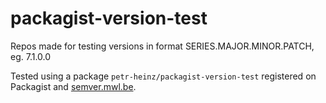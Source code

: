 # packagist-version-test

Repos made for testing versions in format SERIES.MAJOR.MINOR.PATCH, eg. 7.1.0.0

Tested using a package `petr-heinz/packagist-version-test` registered on Packagist and [semver.mwl.be](https://semver.mwl.be/#?package=petr-heinz%2Fpackagist-version-test).
